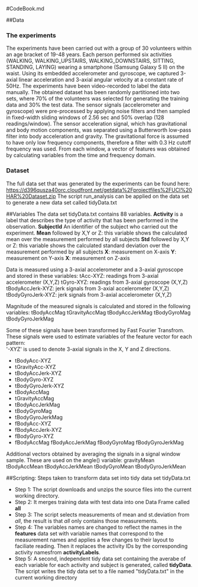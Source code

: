 #CodeBook.md

##Data

### The experiments
The experiments have been carried out with a group of 30 volunteers within an age bracket of 19-48 years.
Each person performed six activities (WALKING, WALKING_UPSTAIRS, WALKING_DOWNSTAIRS, SITTING, STANDING, LAYING) wearing a smartphone (Samsung Galaxy S II) on the waist.
Using its embedded accelerometer and gyroscope, we captured 3-axial linear acceleration and 3-axial angular velocity at a constant rate of 50Hz. The experiments have been video-recorded to label the data manually.
The obtained dataset has been randomly partitioned into two sets, where 70% of the volunteers was selected for generating the training data and 30% the test data. 
The sensor signals (accelerometer and gyroscope) were pre-processed by applying noise filters and then sampled in fixed-width sliding windows of 2.56 sec and 50% overlap (128 readings/window).
The sensor acceleration signal, which has gravitational and body motion components, was separated using a Butterworth low-pass filter into body acceleration and gravity.
The gravitational force is assumed to have only low frequency components, therefore a filter with 0.3 Hz cutoff frequency was used. From each window, a vector of features was obtained by calculating variables from the time and frequency domain. 

### Dataset
The full data set that was generated by the experiments can be found here:
<https://d396qusza40orc.cloudfront.net/getdata%2Fprojectfiles%2FUCI%20HAR%20Dataset.zip>
The script run_analysis can be applied on the data set to generate a new data set called tidyData.txt

##Variables
The data set tidyData.txt contains 88 variables.
**Activity** is a label that describes the type of activity that has been performed in the observation. 
**SubjectId** An identifier of the subject who carried out the experiment.
**Mean** followed by X,Y or Z: this variable shows the calculated mean over the measurement performed by all subjects
**Std**  followed by X,Y or Z: this variable shows the calculated standard deviation over the measurement performed by all subjects
**X**: measurement on X-axis
**Y**: measurement on Y-axis
**X**: measurement on Z-axis


Data is measured using a 3-axial accelerometer and a 3-axial gyroscope and stored in these variables:
tAcc-XYZ: readings from 3-axial accelerometer (X,Y,Z)
tGyro-XYZ: readings from 3-axial gyroscope (X,Y,Z)
tBodyAccJerk-XYZ: jerk signals from 3-axial accelerometer (X,Y,Z)
tBodyGyroJerk-XYZ: jerk signals from 3-axial accelerometer (X,Y,Z)

Magnitude of the measured signals is calculated and stored in the following variables:
tBodyAccMag
tGravityAccMag
tBodyAccJerkMag
tBodyGyroMag
tBodyGyroJerkMag

Some of these signals have been transformed by Fast Fourier Transfrom.
These signals were used to estimate variables of the feature vector for each pattern:  
'-XYZ' is used to denote 3-axial signals in the X, Y and Z directions.

* tBodyAcc-XYZ
* tGravityAcc-XYZ
* tBodyAccJerk-XYZ
* tBodyGyro-XYZ
* tBodyGyroJerk-XYZ
* tBodyAccMag
* tGravityAccMag
* tBodyAccJerkMag
* tBodyGyroMag
* tBodyGyroJerkMag
* fBodyAcc-XYZ
* fBodyAccJerk-XYZ
* fBodyGyro-XYZ
* fBodyAccMag
fBodyAccJerkMag
fBodyGyroMag
fBodyGyroJerkMag

Additional vectors obtained by averaging the signals in a signal window sample. These are used on the angle() variable:
gravityMean
tBodyAccMean
tBodyAccJerkMean
tBodyGyroMean
tBodyGyroJerkMean



##Scripting: Steps taken to transform data set into tidy data set tidyData.txt
* Step 1: The script downloads and unzips the source files into the current working directory.
* Step 2: It merges training data with test data into one Data Frame called **all**
* Step 3: The script selects measurements of mean and st.deviation from *all*, the result is that *all* only contains those measurements. 
* Step 4: The variables names are changed to reflect the names in the **features** data set with variable names that correspond to the measurement names and applies a few changes to their layout to faciliate reading. Then it replaces the activity IDs by the corresponding activity namesfrom **activityLabels**.
* Step 5: A second, independent tidy data set containing the averabe of each variable for each activity and subject is generated, called **tidyData**. The script writes the tidy data set to a file named "tidyData.txt" in the current working directory
